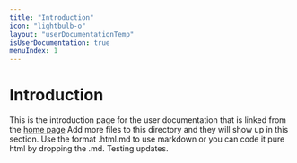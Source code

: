 ```yaml
---
title: "Introduction"
icon: "lightbulb-o"
layout: "userDocumentationTemp"
isUserDocumentation: true
menuIndex: 1
---
```


# Introduction

This is the introduction page for the user documentation that is linked from the [home page](../index.html)
Add more files to this directory and they will show up in this section. Use the format <page name>.html.md to use markdown or you can code it pure html by dropping the .md. Testing updates.
